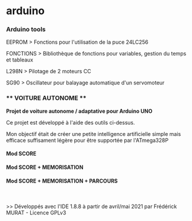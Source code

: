 <H1>arduino</H1>

<h3>Arduino tools</h3>

<p>EEPROM > Fonctions pour l'utilisation de la puce 24LC256
  
FONCTIONS > Bibliothèque de fonctions pour variables, gestion du temps et tableaux

L298N > Pilotage de 2 moteurs CC

SG90 > Oscillateur pour balayage automatique d'un servomoteur</p>

<H3>** VOITURE AUTONOME **</H3>

<p><b>Projet de voiture autonome / adaptative pour Arduino UNO</b></p>

<p>Ce projet est développé à l'aide des outils ci-dessus.</p>
<p>Mon objectif était de créer une petite intelligence artificielle simple mais efficace suffisament légère pour être supportée par l'ATmega328P</p>

<h4>Mod SCORE</h4>
<h4>Mod SCORE + MEMORISATION</h4>
<h4>Mod SCORE + MEMORISATION + PARCOURS</h4>
<br>
<br>
>> Développés avec l'IDE 1.8.8 à partir de avril/mai 2021 par Frédérick MURAT - Licence GPLv3

